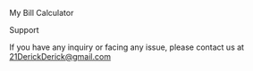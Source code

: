 My Bill Calculator

Support 

If you have any inquiry or facing any issue, please contact us at 21DerickDerick@gmail.com
